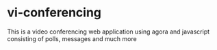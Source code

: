 # vi-conferencing
This is a video conferencing web application using agora and javascript consisting of polls, messages and much more
